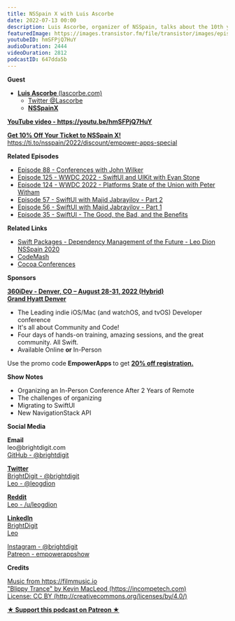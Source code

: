 ```yaml
---
title: NSSpain X with Luis Ascorbe
date: 2022-07-13 00:00
description: Luis Ascorbe, organizer of NSSpain, talks about the 10th year of the conference and going back in person after two years. We also talk more about the advances in SwiftUI this year from WWDC and especially the new NavigationStack API.
featuredImage: https://images.transistor.fm/file/transistor/images/episode/938197/full_1657304941-artwork.jpg
youtubeID: hmSFPjQ7HuY
audioDuration: 2444
videoDuration: 2812
podcastID: 647dda5b
---
```

<p><b>Guest</b></p><ul><li>
<a href="https://lascorbe.com"><strong>Luis Ascorbe </strong>(lascorbe.com)</a><ul>
<li><a href="%20https://twitter.com/Lascorbe">Twitter @Lascorbe</a></li>
<li><a href="https://ti.to/nsspain/2022/discount/empower-apps-special"><strong>NSSpainX</strong></a></li>
</ul>
</li></ul><p><a href="https://youtu.be/hmSFPjQ7HuY"><strong>YouTube video - https://youtu.be/hmSFPjQ7HuY</strong></a><strong></strong></p><p><a href="https://ti.to/nsspain/2022/discount/empower-apps-special"><strong>Get 10% Off Your Ticket to NSSpain X!<br></strong>https://ti.to/nsspain/2022/discount/empower-apps-special</a></p><p><b>Related Episodes</b></p><ul>
<li><a href="https://share.transistor.fm/s/30ff6bea">Episode 88 - Conferences with John Wilker</a></li>
<li><a href="https://share.transistor.fm/s/5d79ba10">Episode 125 - WWDC 2022 - SwiftUI and UIKit with Evan Stone</a></li>
<li><a href="https://share.transistor.fm/s/1d2a748c">Episode 124 - WWDC 2022 - Platforms State of the Union with Peter Witham</a></li>
<li><a href="https://share.transistor.fm/s/dfb18c54">Episode 57 - SwiftUI with Majid Jabrayilov - Part 2</a></li>
<li><a href="https://share.transistor.fm/s/44dc8297">Episode 56 - SwiftUI with Majid Jabrayilov - Part 1</a></li>
<li><a href="https://share.transistor.fm/s/03051561">Episode 35 - SwiftUI - The Good, the Bad, and the Benefits</a></li>
</ul><p><b>Related Links</b></p><ul>
<li><a href="https://vimeo.com/480555844">Swift Packages - Dependency Management of the Future - Leo Dion NSSpain 2020</a></li>
<li><a href="https://www.codemash.org/">CodeMash</a></li>
<li>
<a href="https://cocoaconferences.com/">Cocoa Conferences</a> </li>
</ul><p><b>Sponsors</b></p><p><b><a href="https://360idev.com/"><strong>360iDev - Denver, CO – August 28-31, 2022 (Hybrid)<br>Grand Hyatt Denver</strong></a></b></p><ul>
<li>The Leading indie iOS/Mac (and watchOS, and tvOS) Developer conference</li>
<li>It's all about Community and Code!</li>
<li>Four days of hands-on training, amazing sessions, and the great community. All Swift.</li>
<li>Available Online <strong>or </strong>In-Person</li>
</ul><p>Use the promo code <strong>EmpowerApps </strong>to get <a href="https://360idev.com/"><strong>20% off registration.</strong></a></p><p><b>Show Notes</b></p><ul>
<li>Organizing an In-Person Conference After 2 Years of Remote</li>
<li>The challenges of organizing</li>
<li>Migrating to SwiftUI</li>
<li>New NavigationStack API</li>
</ul><p><b>Social Media</b></p><p><strong>Email</strong><br>leo@brightdigit.com<br><a href="https://github.com/brightdigit">GitHub - @brightdigit</a></p><p><a href="https://twitter.com/brightdigit"><strong>Twitter </strong><br>BrightDigit - @brightdigit</a><br><a href="https://twitter.com/leogdion">Leo - @leogdion</a></p><p><a href="https://www.reddit.com/user/leogdion"><strong>Reddit</strong><br>Leo - /u/leogdion</a></p><p><a href="https://www.linkedin.com/company/bright-digit"><strong>LinkedIn</strong><br>BrightDigit</a><br><a href="https://www.linkedin.com/in/leogdion/">Leo</a></p><p><a href="https://www.instagram.com/brightdigit/">Instagram - @brightdigit</a><br><a href="https://www.patreon.com/empowerappsshow">Patreon - empowerappshow</a></p><p><b>Credits</b></p><p><a href="https://filmmusic.io/">Music from https://filmmusic.io</a><br><a href="https://incompetech.com/">"Blippy Trance" by Kevin MacLeod (https://incompetech.com)</a><br><a href="http://creativecommons.org/licenses/by/4.0/">License: CC BY (http://creativecommons.org/licenses/by/4.0/)</a></p><p><strong><a href="https://www.patreon.com/empowerappsshow" rel="payment" title="★ Support this podcast on Patreon ★">★ Support this podcast on Patreon ★</a></strong></p>
      
